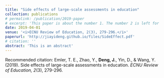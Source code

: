 ```yaml
---
title: "Side effects of large-scale assessments in education"
collection: publications
# permalink: /publication/2019-paper
# excerpt: 'This paper is about the number 1. The number 2 is left for future work.'
date: 2019-04-01
venue: '<i>ECNU Review of Education, 2(3), 279-296.</i>'
paperurl: 'http://jiayideng.github.io/files/SideEffect.pdf'
# citation: ''
abstract: 'This is an abstract'
---
```



Recommended citation: Emler, T. E., Zhao, Y., **Deng, J.**, Yin, D., & Wang, Y. (2019). Side effects of large-scale assessments in education. <i>ECNU Review of Education, 2</i>(3), 279-296.


